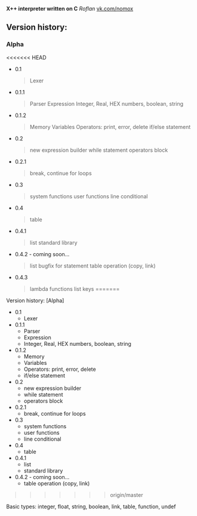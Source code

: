 **X++ interpreter written on C**
*Roflan*
[vk.com/nomox](https://vk.com/nomox)

## Version history:
### Alpha

<<<<<<< HEAD
* 0.1
  > Lexer
* 0.1.1
  > Parser
  > Expression
  > Integer, Real, HEX numbers, boolean, string
* 0.1.2
  > Memory
  > Variables
  > Operators: print, error, delete
  > if/else statement
* 0.2
  > new expression builder
  > while statement
  > operators block
* 0.2.1
  > break, continue for loops
* 0.3
  > system functions
  > user functions
  > line conditional
* 0.4
  > table
* 0.4.1
  > list
  > standard library
* 0.4.2 - coming soon...
  > list bugfix
  > for statement
  > table operation (copy, link)
* 0.4.3
  > lambda functions
  > list keys
=======

Version history:
[Alpha]
- 0.1
  - Lexer
- 0.1.1
  - Parser
  - Expression
  - Integer, Real, HEX numbers, boolean, string
- 0.1.2
  - Memory
  - Variables
  - Operators: print, error, delete
  - if/else statement
- 0.2
  - new expression builder
  - while statement
  - operators block
- 0.2.1
  - break, continue for loops
- 0.3
  - system functions
  - user functions
  - line conditional
- 0.4
  - table
- 0.4.1
  - list
  - standard library
- 0.4.2 - coming soon...
  - table operation (copy, link)
>>>>>>> origin/master

Basic types: integer, float, string, boolean, link, table, function, undef
